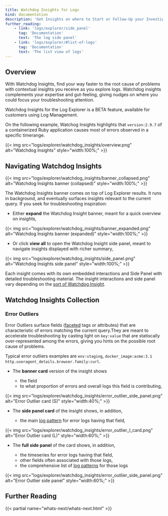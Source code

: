 ```yaml
---
title: Watchdog Insights for Logs
kind: documentation
description: 'Get Insights on where to Start or Follow-Up your Investigations'
further_reading:
    - link: 'logs/explorer/side_panel'
      tag: 'Documentation'
      text: 'The log side panel'
    - link: 'logs/explorer/#list-of-logs'
      tag: 'Documentation'
      text: 'The list view of logs'
---
```


## Overview

With Watchdog Insights, find your way faster to the root cause of problems with contextual insights you receive as you explore logs. Watchdog insights complements your expertise and gut-feeling, giving nudges on where you could focus your troubleshooting attention. 

<div class="alert alert-warning">
Watchdog Insights for the Log Explorer is a BETA feature, available for customers using Log Management.
</div>

On the following example, Watchog Insights highlights that `version:2.9.7` of a containerized Ruby application causes most of errors observed in a specific timerange. 

{{< img src="logs/explorer/watchdog_insights/overview.png" alt="Watchdog Insights" style="width:100%;" >}}

## Navigating Watchdog Insights 

{{< img src="logs/explorer/watchdog_insights/banner_collapsed.png" alt="Watchdog Insights banner (collapsed)" style="width:100%;" >}}

The Watchdog Insights banner comes on top of Log Explorer results. It runs in background, and eventually surfaces insights relevant to the current query. If you seek for troubleshooting inspiration:
 
* Either **expand** the Watchdog Insight banner, meant for a quick overview on insights,

{{< img src="logs/explorer/watchdog_insights/banner_expanded.png" alt="Watchdog Insights banner (expanded)" style="width:100%;" >}}

* Or click **view all** to open the Watchdog Insight side panel, meant to navigate insights displayed with richer summary, 

{{< img src="logs/explorer/watchdog_insights/side_panel.png" alt="Watchdog Insights side panel" style="width:100%;" >}}

Each insight comes with its own embedded interactions and Side Panel with detailed troubleshooting material. The insight interactions and side panel vary depending on the [sort of Watchdog Insight](#watchdog-insight-collection).


## Watchdog Insights Collection


### Error Outliers

Error Outliers surface fields ([faceted][1] tags or attributes) that are characteristic of errors matching the current query.They are meant to accelerate troubleshooting by casting light on `key:value` that are statiscally over-represented among the errors, giving you hints on the possible root cause of problems.

Typical error outliers examples are `env:staging`, `docker_image:acme:3.1` `http.useragent_details.browser.family:curl`.

* The **banner card** version of the insight shows

  * the field
  * to what proportion of errors and overall logs this field is contributing,

{{< img src="logs/explorer/watchdog_insights/error_outlier_side_panel.png" alt="Error Outlier card (S)" style="width:40%;" >}}

* The **side panel card** of the insight shows, in addition,

  * the main [log pattern][2] for error logs having that field,

{{< img src="logs/explorer/watchdog_insights/error_outlier_l_card.png" alt="Error Outlier card (L)" style="width:60%;" >}}

* The **full side panel** of the card shows, in addition, 

  * the timeseries for error logs having that field,
  * other fields often associated with those logs,
  * the comprehensive list of [log patterns][2] for those logs

{{< img src="logs/explorer/watchdog_insights/error_outlier_side_panel.png" alt="Error Outlier side panel" style="width:60%;" >}}


## Further Reading

{{< partial name="whats-next/whats-next.html" >}}

[1]: /logs/explorer/facets/
[2]: https://docs.datadoghq.com/logs/explorer/#patterns